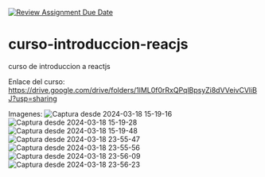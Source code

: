 [![Review Assignment Due Date](https://classroom.github.com/assets/deadline-readme-button-24ddc0f5d75046c5622901739e7c5dd533143b0c8e959d652212380cedb1ea36.svg)](https://classroom.github.com/a/xMB2ZUFg)
# curso-introduccion-reacjs
curso de introduccion a reactjs


Enlace del curso: https://drive.google.com/drive/folders/1lML0f0rRxQPqlBpsyZi8dVVeivCVliBJ?usp=sharing

Imagenes:
![Captura desde 2024-03-18 15-19-16](https://github.com/Internship-ciancoders-24-1/curso-de-reactjs-Abigail-Alvarado/assets/74523252/ac4a8441-da58-4996-9d48-d088e81eeae8)
![Captura desde 2024-03-18 15-19-28](https://github.com/Internship-ciancoders-24-1/curso-de-reactjs-Abigail-Alvarado/assets/74523252/09c78647-bad0-4ccf-bf81-b0e6430aee82)
![Captura desde 2024-03-18 15-19-48](https://github.com/Internship-ciancoders-24-1/curso-de-reactjs-Abigail-Alvarado/assets/74523252/6ebba118-0271-4ce4-9965-e6527b379b50)
![Captura desde 2024-03-18 23-55-47](https://github.com/Internship-ciancoders-24-1/curso-de-reactjs-Abigail-Alvarado/assets/74523252/2a862dd1-bf95-4611-aab9-57548de1a3da)
![Captura desde 2024-03-18 23-55-56](https://github.com/Internship-ciancoders-24-1/curso-de-reactjs-Abigail-Alvarado/assets/74523252/a1b643ff-1806-4b29-a6bb-937c1816d25b)
![Captura desde 2024-03-18 23-56-09](https://github.com/Internship-ciancoders-24-1/curso-de-reactjs-Abigail-Alvarado/assets/74523252/c5b5510a-660b-4746-ac31-55d17f2559bf)
![Captura desde 2024-03-18 23-56-23](https://github.com/Internship-ciancoders-24-1/curso-de-reactjs-Abigail-Alvarado/assets/74523252/8f3ea3d0-eb95-4254-a981-28dd8cd3d253)
